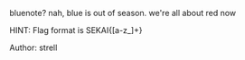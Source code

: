 bluenote? nah, blue is out of season. we're all about red now

HINT: Flag format is SEKAI{[a-z_]+}

Author: strell
